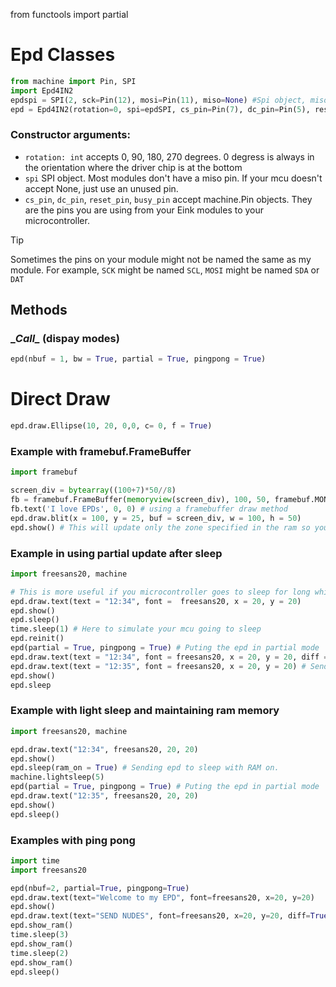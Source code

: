 from functools import partial

# Epd Classes
```python
from machine import Pin, SPI
import Epd4IN2
epdspi = SPI(2, sck=Pin(12), mosi=Pin(11), miso=None) #Spi object, miso is not needed
epd = Epd4IN2(rotation=0, spi=epdSPI, cs_pin=Pin(7), dc_pin=Pin(5), reset_pin=Pin(15), busy_pin=Pin(16))
```
### Constructor arguments:
- `rotation: int` accepts 0, 90, 180, 270 degrees. 0 degress is always in the orientation where the driver chip is at the bottom
- `spi` SPI object. Most modules don't have a miso pin. If your mcu doesn't accept None, just use an unused pin.
- `cs_pin`, `dc_pin`, `reset_pin`, `busy_pin` accept machine.Pin objects. They are the pins you are using from your Eink modules to your microcontroller.
>[!TIP]
> Sometimes the pins on your module might not be named the same as my module. For example, `SCK` might be named `SCL`, `MOSI`
> might be named `SDA` or `DAT`

## Methods
### __Call\__ (dispay modes)
```python
epd(nbuf = 1, bw = True, partial = True, pingpong = True)
```

# Direct Draw

```python
epd.draw.Ellipse(10, 20, 0,0, c= 0, f = True)
```



### Example with framebuf.FrameBuffer
```python
import framebuf

screen_div = bytearray((100+7)*50//8)
fb = framebuf.FrameBuffer(memoryview(screen_div), 100, 50, framebuf.MONO_HMSB)
fb.text('I love EPDs', 0, 0) # using a framebuffer draw method
epd.draw.blit(x = 100, y = 25, buf = screen_div, w = 100, h = 50)
epd.show() # This will update only the zone specified in the ram so you can have more than one framebuffer or use DirectDraw concurently

```
### Example in using partial update after sleep
```python
import freesans20, machine

# This is more useful if you microcontroller goes to sleep for long whiles and needs to keep its energy consumption low
epd.draw.text(text = "12:34", font =  freesans20, x = 20, y = 20)
epd.show()
epd.sleep()
time.sleep(1) # Here to simulate your mcu going to sleep
epd.reinit()
epd(partial = True, pingpong = True) # Puting the epd in partial mode
epd.draw.text(text = "12:34", font = freesans20, x = 20, y = 20, diff = True) # Sending these pixels to differential to be erased if not black in main ram
epd.draw.text(text = "12:35", font = freesans20, x = 20, y = 20) # Sending actual image
epd.show()
epd.sleep
```
### Example with light sleep and maintaining ram memory
```python
import freesans20, machine

epd.draw.text("12:34", freesans20, 20, 20)
epd.show()
epd.sleep(ram_on = True) # Sending epd to sleep with RAM on.
machine.lightsleep(5)
epd(partial = True, pingpong = True) # Puting the epd in partial mode
epd.draw.text("12:35", freesans20, 20, 20) 
epd.show()
epd.sleep()

```
### Examples with ping pong

```python
import time
import freesans20

epd(nbuf=2, partial=True, pingpong=True)
epd.draw.text(text="Welcome to my EPD", font=freesans20, x=20, y=20)
epd.show()
epd.draw.text(text="SEND NUDES", font=freesans20, x=20, y=20, diff=True)
epd.show_ram()
time.sleep(3)
epd.show_ram()
time.sleep(2)
epd.show_ram()
epd.sleep()
```